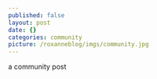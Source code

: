 ```yaml
---
published: false
layout: post
date: {}
categories: community
picture: /roxanneblog/imgs/community.jpg
---
```




a community post